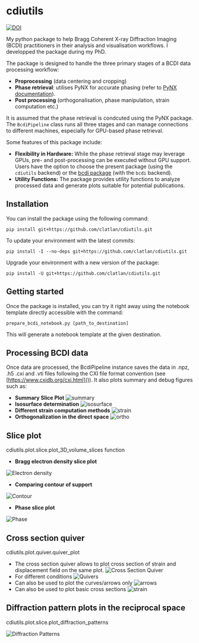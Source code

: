 # cdiutils

[![DOI](https://zenodo.org/badge/360442527.svg)](https://zenodo.org/badge/latestdoi/360442527)

My python package to help Bragg Coherent X-ray Diffraction Imaging (BCDI) practitioners in their analysis and visualisation workflows. I developped the package during my PhD.

The package is designed to handle the three primary stages of a BCDI data processing workflow:

* **Proprocessing** (data centering and cropping)
* **Phase retrieval**: utilises  PyNX for accurate phasing (refer to [PyNX documentation](http://ftp.esrf.fr/pub/scisoft/PyNX/doc/)).
* **Post processing** (orthogonalisation, phase manipulation, strain computation etc.)

It is assumed that the phase retrieval is condcuted using the PyNX package. The `BcdiPipeline` class runs all three stages and can manage connections to different machines, especially for GPU-based phase retrieval.

Some features of this package include:

* **Flexibility in Hardware:** While the phase retrieval stage may leverage GPUs, pre- and post-processing can be executed without GPU support. Users have the option to choose the present package (using the `cdiutils` backend) or the [bcdi package](https://github.com/carnisj/bcdi) (with the `bcdi` backend).
* **Utility Functions:** The package provides utility functions to analyze processed data and generate plots suitable for potential publications.

## Installation

You can install the package using the following command:

```
pip install git+https://github.com/clatlan/cdiutils.git
```

To update your environment with the latest commits:

```
pip install -I --no-deps git+https://github.com/clatlan/cdiutils.git
```

Upgrade your environment with a new version of the package:

```
pip install -U git+https://github.com/clatlan/cdiutils.git
```

## Getting started

Once the package is installed, you can try it right away using the notebook template directly accessible with the command:

```
prepare_bcdi_notebook.py [path_to_destination]
```

This will generate a notebook template at the given destination.

## Processing BCDI data

Once data are processed, the BcdiPipeline instance saves the data in .npz, .h5 .cxi and .vti files following the CXI file format convention (see [https://www.cxidb.org/cxi.html]()). It also plots summary and debug figures such as:

* **Summary Slice Plot**
  ![summary](https://github.com/clatlan/cdiutils/blob/master/images/cdiutils_S311_summary_slice_plot.png)
* **Isosurface determination**
  ![isosurface](https://github.com/clatlan/cdiutils/blob/master/images/cdiutils_S311_amplitude_distribution_plot.png)
* **Different strain computation methods**
  ![strain](https://github.com/clatlan/cdiutils/blob/master/images/cdiutils_S311_different_strain_methods.png)
* **Orthogonalization in the direct space**
  ![ortho](https://github.com/clatlan/cdiutils/blob/master/images/cdiutils_S311_direct_lab_orthogonaliztion_plot.png)

## Slice plot

cdiutils.plot.slice.plot_3D_volume_slices function

* **Bragg electron density slice plot**

![Electron density](https://github.com/clatlan/cdiutils/blob/master/images/electron_density.png)

* **Comparing contour of support**

![Contour](https://github.com/clatlan/cdiutils/blob/master/images/contour.png)

* **Phase slice plot**

![Phase](https://github.com/clatlan/cdiutils/blob/master/images/phase.png)

## Cross section quiver

cdiutils.plot.quiver.quiver_plot

* The cross section quiver allows to plot cross section of strain and displacement field on the same plot.
  ![Cross Section Quiver](https://github.com/clatlan/cdiutils/blob/master/images/cross_section_quiver.png)
* For different conditions
  ![Quivers](https://github.com/clatlan/cdiutils/blob/master/images/multi_cross_sections.png)
* Can also be used to plot the curves/arrows only
  ![arrows](https://github.com/clatlan/cdiutils/blob/master/images/arrows.png)
* Can also be used to plot basic cross sections
  ![strain](https://github.com/clatlan/cdiutils/blob/master/images/strain.png)

## Diffraction pattern plots in the reciprocal space

cdiutils.plot.slice.plot_diffraction_patterns

![Diffraction Patterns](https://github.com/clatlan/cdiutils/blob/master/images/diffraction_patterns.png)
